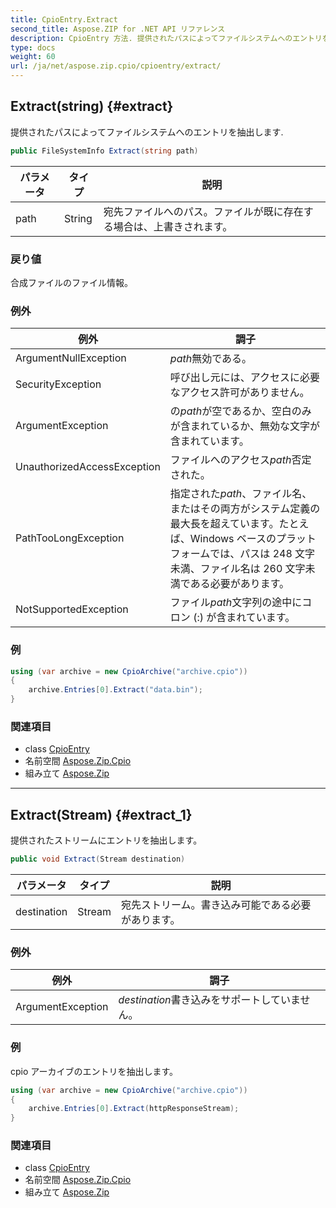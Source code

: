 ```yaml
---
title: CpioEntry.Extract
second_title: Aspose.ZIP for .NET API リファレンス
description: CpioEntry 方法. 提供されたパスによってファイルシステムへのエントリを抽出します.
type: docs
weight: 60
url: /ja/net/aspose.zip.cpio/cpioentry/extract/
---
```

## Extract(string) {#extract}

提供されたパスによってファイルシステムへのエントリを抽出します.

```csharp
public FileSystemInfo Extract(string path)
```

| パラメータ | タイプ | 説明 |
| --- | --- | --- |
| path | String | 宛先ファイルへのパス。ファイルが既に存在する場合は、上書きされます。 |

### 戻り値

合成ファイルのファイル情報。

### 例外

| 例外 | 調子 |
| --- | --- |
| ArgumentNullException | *path*無効である。 |
| SecurityException | 呼び出し元には、アクセスに必要なアクセス許可がありません。 |
| ArgumentException | の*path*が空であるか、空白のみが含まれているか、無効な文字が含まれています。 |
| UnauthorizedAccessException | ファイルへのアクセス*path*否定された。 |
| PathTooLongException | 指定された*path*、ファイル名、またはその両方がシステム定義の最大長を超えています。たとえば、Windows ベースのプラットフォームでは、パスは 248 文字未満、ファイル名は 260 文字未満である必要があります。 |
| NotSupportedException | ファイル*path*文字列の途中にコロン (:) が含まれています。 |

### 例

```csharp
using (var archive = new CpioArchive("archive.cpio"))
{
    archive.Entries[0].Extract("data.bin");
}
```

### 関連項目

* class [CpioEntry](../)
* 名前空間 [Aspose.Zip.Cpio](../../cpioentry/)
* 組み立て [Aspose.Zip](../../../)

---

## Extract(Stream) {#extract_1}

提供されたストリームにエントリを抽出します。

```csharp
public void Extract(Stream destination)
```

| パラメータ | タイプ | 説明 |
| --- | --- | --- |
| destination | Stream | 宛先ストリーム。書き込み可能である必要があります。 |

### 例外

| 例外 | 調子 |
| --- | --- |
| ArgumentException | *destination*書き込みをサポートしていません。 |

### 例

cpio アーカイブのエントリを抽出します。

```csharp
using (var archive = new CpioArchive("archive.cpio"))
{
    archive.Entries[0].Extract(httpResponseStream);
}
```

### 関連項目

* class [CpioEntry](../)
* 名前空間 [Aspose.Zip.Cpio](../../cpioentry/)
* 組み立て [Aspose.Zip](../../../)


